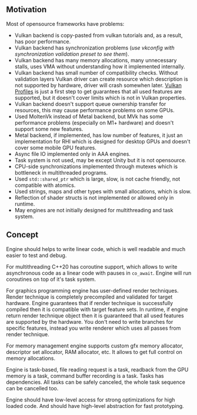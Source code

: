 
## Motivation

Most of opensource frameworks have problems:
* Vulkan backend is copy-pasted from vulkan tutorials and, as a result, has poor performance.
* Vulkan backend has synchronization problems (*use vkconfig with synchronization validation preset to see them*). 
* Vulkan backend has many memory allocations, many unnecessary stalls, uses VMA without understanding how it implemented internally.
* Vulkan backend has small number of compatibility checks. Without validation layers Vulkan driver can create resource which description is not supported by hardware, driver will crash somewhen later. [Vulkan Profiles](https://github.com/KhronosGroup/Vulkan-Profiles) is just a first step to get guarantees that all used features are supported, but it doesn't cover limits which is not in Vulkan properties.
* Vulkan backend doesn't support queue ownership transfer for resources, this may cause performance problems on some GPUs.
* Used MoltenVk instead of Metal backend, but MVk has some performance problems (especially on M1+ hardware) and doesn't support some new features.
* Metal backend, if implemented, has low number of features, it just an implementation for RHI which is designed for desktop GPUs and doesn't cover some mobile GPU features.
* Async file IO implemented only in AAA engines.
* Task system is not used, may be except Unity but it is not opensource.
* CPU-side synchronizations implemented through mutexes which is bottleneck in multithreaded programs.
* Used `std::shared_ptr` which is large, slow, is not cache friendly, not compatible with atomics.
* Used strings, maps and other types with small allocations, which is slow.
* Reflection of shader structs is not implemented or allowed only in runtime.
* May engines are not initially designed for multithreading and task system.


## Concept

Engine should helps to write linear code, which is well readable and much easier to test and debug.

For multithreading C++20 has coroutine support, which allows to write asynchronous code as a linear code with pauses in `co_await`. Engine will run coroutines on top of it's task system.

For graphics programming engine has user-defined render techniques. Render technique is completely precompiled and validated for target hardware. Engine guarantees that if render technique is successfully compiled then it is compatible with target feature sets. In runtime, if engine return render technique object then it is guaranteed that all used features are supported by the hardware. You don't need to write branches for specific features, instead you write renderer which uses all passes from render technique.

For memory management engine supports custom gfx memory allocator, descriptor set allocator, RAM allocator, etc. It allows to get full control on memory allocations.

Engine is task-based, file reading request is a task, readback from the GPU memory is a task, command buffer recording is a task. Tasks has dependencies. All tasks can be safely canceled, the whole task sequence can be cancelled too.

Engine should have low-level access for strong optimizations for high loaded code. And should have high-level abstraction for fast prototyping.
